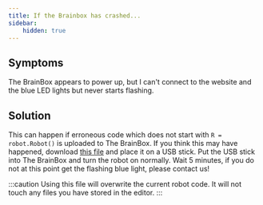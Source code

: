 ```yaml
---
title: If the Brainbox has crashed...
sidebar:
    hidden: true
---
```

## Symptoms
The BrainBox appears to power up, but I can't connect to the website and the blue LED lights but never starts flashing.

## Solution
This can happen if erroneous code which does not start with `R = robot.Robot()` is uploaded to The BrainBox. If you think this may have happened, download [this file](/assets/main.py) and place it on a USB stick. Put the USB stick into The BrainBox and turn the robot on normally. Wait 5 minutes, if you do not at this point get the flashing blue light, please contact us!

:::caution
Using this file will overwrite the current robot code. It will not touch any files you have stored in the editor.
:::